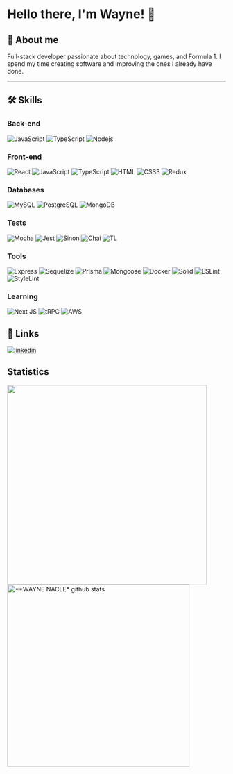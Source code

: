 # Hello there, I'm Wayne! 👋


## 🚀 About me

Full-stack developer passionate about technology, games, and Formula 1. I spend my time creating software and improving the ones I already have done.

---

## 🛠 Skills
  
### Back-end
![JavaScript](https://img.shields.io/badge/JavaScript-F7DF1E?style=for-the-badge&logo=javascript&logoColor=black)
![TypeScript](https://img.shields.io/badge/TypeScript-007ACC?style=for-the-badge&logo=typescript&logoColor=white)
![Nodejs](https://img.shields.io/badge/Node.js-43853D?style=for-the-badge&logo=node.js&logoColor=white)

### Front-end

![React](https://img.shields.io/badge/React-20232A?style=for-the-badge&logo=react&logoColor=61DAFB)
![JavaScript](https://img.shields.io/badge/JavaScript-F7DF1E?style=for-the-badge&logo=javascript&logoColor=black)
![TypeScript](https://img.shields.io/badge/TypeScript-007ACC?style=for-the-badge&logo=typescript&logoColor=white)
![HTML](https://img.shields.io/badge/HTML-239120?style=for-the-badge&logo=html5&logoColor=white)
![CSS3](https://img.shields.io/badge/CSS3-1572B6?style=for-the-badge&logo=css3&logoColor=white)
![Redux](https://img.shields.io/badge/redux-%23593d88.svg?style=for-the-badge&logo=redux&logoColor=white)

### Databases

![MySQL](https://img.shields.io/badge/MySQL-005C84?style=for-the-badge&logo=mysql&logoColor=white)
![PostgreSQL](https://img.shields.io/badge/PostgreSQL-316192?style=for-the-badge&logo=postgresql&logoColor=white)
![MongoDB](https://img.shields.io/badge/MongoDB-4EA94B?style=for-the-badge&logo=mongodb&logoColor=white)

### Tests

![Mocha](https://img.shields.io/badge/mocha.js-323330?style=for-the-badge&logo=mocha&logoColor=Brown)
![Jest](https://img.shields.io/badge/Jest-323330?style=for-the-badge&logo=Jest&logoColor=white)
![Sinon](https://img.shields.io/badge/sinon.js-323330?style=for-the-badge&logo=sinon)
![Chai](https://img.shields.io/badge/chai.js-323330?style=for-the-badge&logo=chai&logoColor=red)
![TL](https://img.shields.io/badge/testing%20library-323330?style=for-the-badge&logo=testing-library&logoColor=red)


### Tools

![Express](https://img.shields.io/badge/Express.js-404D59?style=for-the-badge)
![Sequelize](https://img.shields.io/badge/sequelize-323330?style=for-the-badge&logo=sequelize&logoColor=blue)
![Prisma](https://img.shields.io/badge/Prisma-3982CE?style=for-the-badge&logo=Prisma&logoColor=white)
![Mongoose](https://camo.githubusercontent.com/1c4275ec6246aae6b6c7ae5e014242924e2aa8dfe966655e1fabb1bdc6aaa412/68747470733a2f2f696d672e736869656c64732e696f2f62616467652f4d6f6e676f6f73652d3445413934423f7374796c653d666f722d7468652d6261646765266c6f676f3d6d6f6e676f6462266c6f676f436f6c6f723d7768697465)
![Docker](https://img.shields.io/badge/docker-%230db7ed.svg?style=for-the-badge&logo=docker&logoColor=white)
![Solid](https://img.shields.io/badge/Solid-2c4f7c?style=for-the-badge&logo=solid&logoColor=c8c9cb)
![ESLint](https://img.shields.io/badge/ESLint-4B3263?style=for-the-badge&logo=eslint&logoColor=white)
![StyleLint](https://img.shields.io/badge/stylelint-%231A1918.svg?style=for-the-badge&logo=stylelint&logoColor=white)

### Learning

![Next JS](https://img.shields.io/badge/Next-black?style=for-the-badge&logo=next.js&logoColor=white)
![tRPC](https://img.shields.io/badge/tRPC-2c4f7c?style=for-the-badge&logo=trpc&logoColor=c8c9cb)
![AWS](https://img.shields.io/badge/Amazon_AWS-232F3E?style=for-the-badge&logo=amazon-aws&logoColor=white)
## 🔗 Links
[![linkedin](https://img.shields.io/badge/linkedin-0A66C2?style=for-the-badge&logo=linkedin&logoColor=white)](https://www.linkedin.com/in/wayne-takahashi/)

## Statistics

<a href="https://github.com/waynentkm">
  <img align="center" src="https://github-readme-stats.vercel.app/api/top-langs/?username=waynentkm&langs_count=7&theme=dracula&hide_langs_below=1&layout=compact"  heigth="160em" width="460px"/>
</a>

<a href="https://github.com/waynentkm">
 <img align="center" src="https://github-readme-stats.vercel.app/api?username=waynentkm&show_icons=true&theme=dracula&line_height=33&count_private=true" alt="**WAYNE NACLE* github stats" heigth="160em" width="420px"/>
</a>

